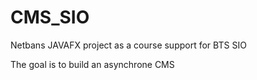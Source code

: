 # CMS_SIO

Netbans JAVAFX project as a course support for BTS SIO

The goal is to build an asynchrone CMS 
